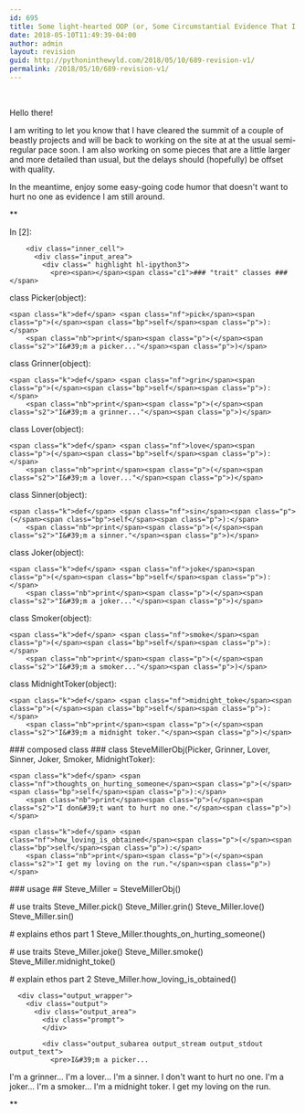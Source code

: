 ```yaml
---
id: 695
title: Some light-hearted OOP (or, Some Circumstantial Evidence That I am Still Alive)
date: 2018-05-10T11:49:39-04:00
author: admin
layout: revision
guid: http://pythoninthewyld.com/2018/05/10/689-revision-v1/
permalink: /2018/05/10/689-revision-v1/
---
```

&nbsp;

Hello there!

I am writing to let you know that I have cleared the summit of a couple of beastly projects and will be back to working on the site at at the usual semi-regular pace soon. I am also working on some pieces that are a little larger and more detailed than usual, but the delays should (hopefully) be offset with quality.

In the meantime, enjoy some easy-going code humor that doesn't want to hurt no one as evidence I am still around.

**<div tabindex="-1" id="notebook" class="border-box-sizing">
  <div class="container" id="notebook-container">
    <div class="cell border-box-sizing code_cell rendered">
      <div class="input">
        <div class="prompt input_prompt">
          In&nbsp;[2]:
        </div>
        
        <div class="inner_cell">
          <div class="input_area">
            <div class=" highlight hl-ipython3">
              <pre><span></span><span class="c1">### "trait" classes ###</span>
<span class="k">class</span> <span class="nc">Picker</span><span class="p">(</span><span class="nb">object</span><span class="p">):</span>
    
    <span class="k">def</span> <span class="nf">pick</span><span class="p">(</span><span class="bp">self</span><span class="p">):</span>
        <span class="nb">print</span><span class="p">(</span><span class="s2">"I&#39;m a picker..."</span><span class="p">)</span>
    
<span class="k">class</span> <span class="nc">Grinner</span><span class="p">(</span><span class="nb">object</span><span class="p">):</span>
    
    <span class="k">def</span> <span class="nf">grin</span><span class="p">(</span><span class="bp">self</span><span class="p">):</span>
        <span class="nb">print</span><span class="p">(</span><span class="s2">"I&#39;m a grinner..."</span><span class="p">)</span>
    
<span class="k">class</span> <span class="nc">Lover</span><span class="p">(</span><span class="nb">object</span><span class="p">):</span>
    
    <span class="k">def</span> <span class="nf">love</span><span class="p">(</span><span class="bp">self</span><span class="p">):</span>
        <span class="nb">print</span><span class="p">(</span><span class="s2">"I&#39;m a lover..."</span><span class="p">)</span>
    
<span class="k">class</span> <span class="nc">Sinner</span><span class="p">(</span><span class="nb">object</span><span class="p">):</span>
    
    <span class="k">def</span> <span class="nf">sin</span><span class="p">(</span><span class="bp">self</span><span class="p">):</span>
        <span class="nb">print</span><span class="p">(</span><span class="s2">"I&#39;m a sinner."</span><span class="p">)</span>
    
<span class="k">class</span> <span class="nc">Joker</span><span class="p">(</span><span class="nb">object</span><span class="p">):</span>
    
    <span class="k">def</span> <span class="nf">joke</span><span class="p">(</span><span class="bp">self</span><span class="p">):</span>
        <span class="nb">print</span><span class="p">(</span><span class="s2">"I&#39;m a joker..."</span><span class="p">)</span>
    
<span class="k">class</span> <span class="nc">Smoker</span><span class="p">(</span><span class="nb">object</span><span class="p">):</span>
    
    <span class="k">def</span> <span class="nf">smoke</span><span class="p">(</span><span class="bp">self</span><span class="p">):</span>
        <span class="nb">print</span><span class="p">(</span><span class="s2">"I&#39;m a smoker..."</span><span class="p">)</span>
        
<span class="k">class</span> <span class="nc">MidnightToker</span><span class="p">(</span><span class="nb">object</span><span class="p">):</span>
    
    <span class="k">def</span> <span class="nf">midnight_toke</span><span class="p">(</span><span class="bp">self</span><span class="p">):</span>
        <span class="nb">print</span><span class="p">(</span><span class="s2">"I&#39;m a midnight toker."</span><span class="p">)</span>
        
        
        
        
        
<span class="c1">### composed class ### </span>
<span class="k">class</span> <span class="nc">SteveMillerObj</span><span class="p">(</span><span class="n">Picker</span><span class="p">,</span> <span class="n">Grinner</span><span class="p">,</span> <span class="n">Lover</span><span class="p">,</span> 
                     <span class="n">Sinner</span><span class="p">,</span> <span class="n">Joker</span><span class="p">,</span> <span class="n">Smoker</span><span class="p">,</span> <span class="n">MidnightToker</span><span class="p">):</span>
    
    <span class="k">def</span> <span class="nf">thoughts_on_hurting_someone</span><span class="p">(</span><span class="bp">self</span><span class="p">):</span>
        <span class="nb">print</span><span class="p">(</span><span class="s2">"I don&#39;t want to hurt no one."</span><span class="p">)</span>
        
    <span class="k">def</span> <span class="nf">how_loving_is_obtained</span><span class="p">(</span><span class="bp">self</span><span class="p">):</span>
        <span class="nb">print</span><span class="p">(</span><span class="s2">"I get my loving on the run."</span><span class="p">)</span>

        
        
        
        
<span class="c1">### usage ##</span>
<span class="n">Steve_Miller</span> <span class="o">=</span> <span class="n">SteveMillerObj</span><span class="p">()</span>

<span class="c1"># use traits</span>
<span class="n">Steve_Miller</span><span class="o">.</span><span class="n">pick</span><span class="p">()</span>
<span class="n">Steve_Miller</span><span class="o">.</span><span class="n">grin</span><span class="p">()</span>
<span class="n">Steve_Miller</span><span class="o">.</span><span class="n">love</span><span class="p">()</span>
<span class="n">Steve_Miller</span><span class="o">.</span><span class="n">sin</span><span class="p">()</span>

<span class="c1"># explains ethos part 1</span>
<span class="n">Steve_Miller</span><span class="o">.</span><span class="n">thoughts_on_hurting_someone</span><span class="p">()</span>

<span class="c1"># use traits </span>
<span class="n">Steve_Miller</span><span class="o">.</span><span class="n">joke</span><span class="p">()</span>
<span class="n">Steve_Miller</span><span class="o">.</span><span class="n">smoke</span><span class="p">()</span>
<span class="n">Steve_Miller</span><span class="o">.</span><span class="n">midnight_toke</span><span class="p">()</span>

<span class="c1"># explain ethos part 2</span>
<span class="n">Steve_Miller</span><span class="o">.</span><span class="n">how_loving_is_obtained</span><span class="p">()</span>
</pre>
            </div>
          </div>
        </div>
      </div>
      
      <div class="output_wrapper">
        <div class="output">
          <div class="output_area">
            <div class="prompt">
            </div>
            
            <div class="output_subarea output_stream output_stdout output_text">
              <pre>I&#39;m a picker...
I&#39;m a grinner...
I&#39;m a lover...
I&#39;m a sinner.
I don&#39;t want to hurt no one.
I&#39;m a joker...
I&#39;m a smoker...
I&#39;m a midnight toker.
I get my loving on the run.
</pre>
            </div>
          </div>
        </div>
      </div>
    </div>
  </div>
</div>**